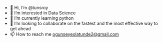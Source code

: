 - 👋 Hi, I’m @tunsroy
- 👀 I’m interested in Data Science
- 🌱 I’m currently learning python
- 💞️ I’m looking to collaborate on the fastest and the most effective way to get ahead
- 📫 How to reach me ogunseyeolatunde2@gmail.com

<!---
tunsroy/tunsroy is a ✨ special ✨ repository because its `README.md` (this file) appears on your GitHub profile.
You can click the Preview link to take a look at your changes.
--->
